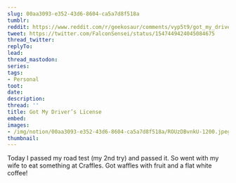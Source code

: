 ```yaml
---
slug: 00aa3093-e352-43d6-8604-ca5a7d8f518a
tumblr:
reddit: https://www.reddit.com/r/geekosaur/comments/vyp5t9/got_my_drivers_license/
tweet: https://twitter.com/FalconSensei/status/1547449424045084675
thread_twitter:
replyTo:
lead:
thread_mastodon:
series:
tags:
- Personal
toot:
date:
description:
thread: ''
title: Got My Driver’s License
embed:
images:
- /img/notion/00aa3093-e352-43d6-8604-ca5a7d8f518a/ROUzDBvnkU-1200.jpeg
thumbnail:
---
```


Today I passed my road test (my 2nd try) and passed it. So went with my wife to eat something at Craffles. Got waffles with fruit and a flat white coffee!